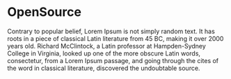 # OpenSource
              
Contrary to popular belief, Lorem Ipsum is not simply random
text. It has roots in a piece of classical Latin literature from
45 BC, making it over 2000 years old. Richard McClintock, a
Latin professor at Hampden-Sydney College in Virginia, looked up
one of the more obscure Latin words, consectetur, from a Lorem
Ipsum passage, and going through the cites of the word in
classical literature, discovered the undoubtable source.